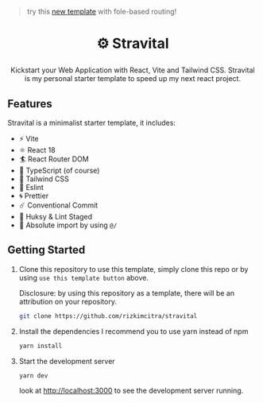 > try this [new template](https://github.com/rizkimcitra/zippy-react) with fole-based routing!


# <p align="center">⚙️ Stravital</p>

<p align="center">Kickstart your Web Application with React, Vite and Tailwind CSS.
Stravital is my personal starter template to speed up my next react project.
</p>

## Features

Stravital is a minimalist starter template, it includes:

- ⚡️ Vite
- ⚛️ React 18
- 🏄 React Router DOM
- 💎 TypeScript (of course)
- 💨 Tailwind CSS
- 🔨 Eslint
- 🌀 Prettier
- ☄️ Conventional Commit
- 📡 Huksy & Lint Staged
- 🎯 Absolute import by using `@/`

## Getting Started

1. Clone this repository
   to use this template, simply clone this repo or by using `use this template button` above.

   Disclosure: by using this repository as a template, there will be an attribution on your repository.

   ```bash
   git clone https://github.com/rizkimcitra/stravital
   ```

2. Install the dependencies
   I recommend you to use yarn instead of npm
   ```bash
   yarn install
   ```
3. Start the development server
   ```bash
   yarn dev
   ```
   look at [http://localhost:3000](http://localhost:3000) to see the development server running.
